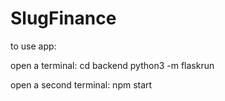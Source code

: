 # SlugFinance

to use app:

open a terminal:
cd backend
python3 -m flaskrun

open a second terminal:
npm start


